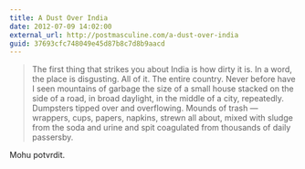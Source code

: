 ```yaml
---
title: A Dust Over India
date: 2012-07-09 14:02:00
external_url: http://postmasculine.com/a-dust-over-india
guid: 37693cfc748049e45d87b8c7d8b9aacd
---
```


> The first thing that strikes you about India is how dirty it is. In a word, the place is disgusting. All of it. The entire country. Never before have I seen mountains of garbage the size of a small house stacked on the side of a road, in broad daylight, in the middle of a city, repeatedly. Dumpsters tipped over and overflowing. Mounds of trash — wrappers, cups, papers, napkins, strewn all about, mixed with sludge from the soda and urine and spit coagulated from thousands of daily passersby.

Mohu potvrdit.
